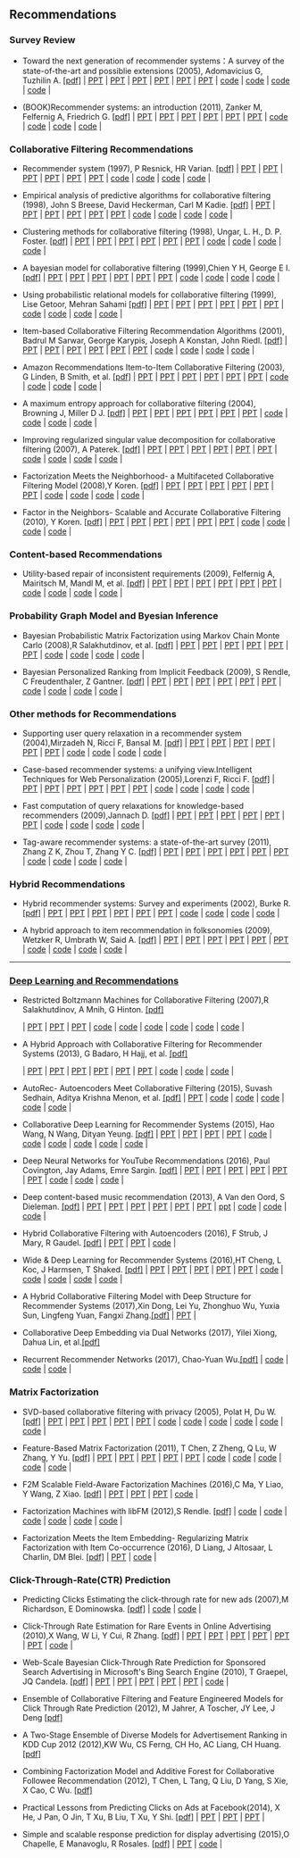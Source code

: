 

## Recommendations
### Survey Review
- Toward the next generation of recommender systems：A survey of the state-of-the-art and possiblie extensions (2005), Adomavicius G, Tuzhilin A.
  [[pdf]](http://people.stern.nyu.edu/atuzhili/pdf/TKDE-Paper-as-Printed.pdf)   | [PPT]() | [PPT]() | [PPT]() | [PPT]() | [PPT]() | [PPT]() | [code]() | [code]() | [code]() | [code]() |

- (BOOK)Recommender systems: an introduction (2011), Zanker M, Felfernig A, Friedrich G.
  [[pdf]](http://recommenderbook.net/media/szeged.pdf)   | [PPT]() | [PPT]() | [PPT]() | [PPT]() | [PPT]() | [PPT]() | [code]() | [code]() | [code]() | [code]() |


### Collaborative Filtering Recommendations
- Recommender system (1997), P Resnick, HR Varian.
  [[pdf]](http://michael.hahsler.net/research/Recommender_SMU2011/EMIS_DSS_2012/Recomm.pdf)   | [PPT]() | [PPT]() | [PPT]() | [PPT]() | [PPT]() | [PPT]() | [code]() | [code]() | [code]() | [code]() |

- Empirical analysis of predictive algorithms for collaborative filtering (1998), John S Breese, David Heckerman, Carl M Kadie.
  [[pdf]](http://www.microsoft.com/en-us/research/wp-content/uploads/2016/02/tr-98-12.pdf)   | [PPT]() | [PPT]() | [PPT]() | [PPT]() | [PPT]() | [PPT]() | [code]() | [code]() | [code]() | [code]() |

- Clustering methods for collaborative filtering (1998), Ungar, L. H., D. P. Foster.
  [[pdf]](http://citeseerx.ist.psu.edu/viewdoc/download?doi=10.1.1.44.7783&rep=rep1&type=pdf)   | [PPT]() | [PPT]() | [PPT]() | [PPT]() | [PPT]() | [PPT]() | [code]() | [code]() | [code]() | [code]() |

- A bayesian model for collaborative filtering (1999),Chien Y H, George E I.
  [[pdf]](http://www-stat.wharton.upenn.edu/~edgeorge/Research_papers/Bcollab.pdf)   | [PPT]() | [PPT]() | [PPT]() | [PPT]() | [PPT]() | [PPT]() | [code]() | [code]() | [code]() | [code]() |

- Using probabilistic relational models for collaborative filtering (1999), Lise Getoor, Mehran Sahami
  [[pdf]](http://citeseerx.ist.psu.edu/viewdoc/download;jsessionid=52BCC5212B0117CBB8BA48A1D8230E30?doi=10.1.1.40.4507&rep=rep1&type=pdf)   | [PPT]() | [PPT]() | [PPT]() | [PPT]() | [PPT]() | [PPT]() | [code]() | [code]() | [code]() | [code]() |

- Item-based Collaborative Filtering Recommendation Algorithms (2001), Badrul M Sarwar, George Karypis, Joseph A Konstan, John Riedl.
  [[pdf]](http://www10.org/cdrom/papers/pdf/p519.pdf)   | [PPT]() | [PPT]() | [PPT]() | [PPT]() | [PPT]() | [PPT]() | [code]() | [code]() | [code]() | [code]() |

- Amazon Recommendations Item-to-Item Collaborative Filtering (2003), G Linden, B Smith, et al.
  [[pdf]](http://www.cs.umd.edu/~samir/498/Amazon-Recommendations.pdf)   | [PPT]() | [PPT]() | [PPT]() | [PPT]() | [PPT]() | [PPT]() | [code]() | [code]() | [code]() | [code]() |

- A maximum entropy approach for collaborative filtering (2004), Browning J, Miller D J.
  [[pdf]](http://www.yaroslavvb.com/papers/browning-maximum.pdf)   | [PPT]() | [PPT]() | [PPT]() | [PPT]() | [PPT]() | [PPT]() | [code]() | [code]() | [code]() | [code]() |

- Improving regularized singular value decomposition for collaborative filtering (2007), A Paterek.
  [[pdf]](http://www.mimuw.edu.pl/~paterek/ap_kdd.pdf)   | [PPT]() | [PPT]() | [PPT]() | [PPT]() | [PPT]() | [PPT]() | [code]() | [code]() | [code]() | [code]() |

- Factorization Meets the Neighborhood- a Multifaceted Collaborative Filtering Model (2008),Y Koren.
  [[pdf]](http://www.academia.edu/download/35945687/Factorization_meets_the_neighborhood_a_multifaceted_collaborative_filtering_model.pdf)   | [PPT]() | [PPT]() | [PPT]() | [PPT]() | [PPT]() | [PPT]() | [code]() | [code]() | [code]() | [code]() |

- Factor in the Neighbors- Scalable and Accurate Collaborative Filtering (2010), Y Koren.
  [[pdf]](http://citeseerx.ist.psu.edu/viewdoc/download?doi=10.1.1.476.4158&rep=rep1&type=pdf)   | [PPT]() | [PPT]() | [PPT]() | [PPT]() | [PPT]() | [PPT]() | [code]() | [code]() | [code]() | [code]() |


### Content-based Recommendations
- Utility-based repair of inconsistent requirements (2009), Felfernig A, Mairitsch M, Mandl M, et al.
  [[pdf]](http://link.springer.com/content/pdf/10.1007/978-3-642-02568-6_17.pdf)   | [PPT]() | [PPT]() | [PPT]() | [PPT]() | [PPT]() | [PPT]() | [code]() | [code]() | [code]() | [code]() |

### Probability Graph Model and Byesian Inference
- Bayesian Probabilistic Matrix Factorization using Markov Chain Monte Carlo (2008),R Salakhutdinov, et al.
  [[pdf]](http://www.cs.utoronto.ca/~amnih/papers/bpmf.pdf)   | [PPT]() | [PPT]() | [PPT]() | [PPT]() | [PPT]() | [PPT]() | [code]() | [code]() | [code]() | [code]() |

- Bayesian Personalized Ranking from Implicit Feedback (2009), S Rendle, C Freudenthaler, Z Gantner.
  [[pdf]](https://arxiv.org/ftp/arxiv/papers/1205/1205.2618.pdf)   | [PPT]() | [PPT]() | [PPT]() | [PPT]() | [PPT]() | [PPT]() | [code]() | [code]() | [code]() | [code]() |



### Other methods for Recommendations
- Supporting user query relaxation in a recommender system (2004),Mirzadeh N, Ricci F, Bansal M.
  [[pdf]](https://www.researchgate.net/profile/Francesco_Ricci5/publication/221017551_Supporting_User_Query_Relaxation_in_a_Recommender_System/links/0deec524dcde30df0d000000.pdf)   | [PPT]() | [PPT]() | [PPT]() | [PPT]() | [PPT]() | [PPT]() | [code]() | [code]() | [code]() | [code]() |

- Case-based recommender systems: a unifying view.Intelligent Techniques for Web Personalization (2005),Lorenzi F, Ricci F. 
  [[pdf]](www.inf.unibz.it/~ricci//papers/LorenziRicciCameraReady.pdf)   | [PPT]() | [PPT]() | [PPT]() | [PPT]() | [PPT]() | [PPT]() | [code]() | [code]() | [code]() | [code]() |

- Fast computation of query relaxations for knowledge-based recommenders (2009),Jannach D.
  [[pdf]](http://ls13-www.cs.tu-dortmund.de/homepage/publications/jannach/Journal_AICOM09.pdf)   | [PPT]() | [PPT]() | [PPT]() | [PPT]() | [PPT]() | [PPT]() | [code]() | [code]() | [code]() | [code]() |

- Tag-aware recommender systems: a state-of-the-art survey (2011), Zhang Z K, Zhou T, Zhang Y C. 
  [[pdf]](http://arxiv.org/pdf/1202.5820.pdf)   | [PPT]() | [PPT]() | [PPT]() | [PPT]() | [PPT]() | [PPT]() | [code]() | [code]() | [code]() | [code]() |


### Hybrid Recommendations
- Hybrid recommender systems: Survey and experiments (2002), Burke R.
  [[pdf]](https://www.researchgate.net/profile/Robin_Burke/publication/263377228_Hybrid_Recommender_Systems_Survey_and_Experiments/links/5464ddc20cf2f5eb17ff3149.pdf)   | [PPT]() | [PPT]() | [PPT]() | [PPT]() | [PPT]() | [PPT]() | [code]() | [code]() | [code]() | [code]() |

- A hybrid approach to item recommendation in folksonomies (2009), Wetzker R, Umbrath W, Said A.
  [[pdf]](http://www.dai-labor.de/fileadmin/Files/Publikationen/Buchdatei/wetzker_folksonomyrecommendation_esair2009_final.pdf)   | [PPT]() | [PPT]() | [PPT]() | [PPT]() | [PPT]() | [PPT]() | [code]() | [code]() | [code]() | [code]() |

-----------

### [Deep Learning and Recommendations](https://github.com/robi56/Deep-Learning-for-Recommendation-Systems)


- Restricted Boltzmann Machines for Collaborative Filtering (2007),R Salakhutdinov, A Mnih, G Hinton.
  [[pdf]](http://machinelearning.wustl.edu/mlpapers/paper_files/icml2007_SalakhutdinovMH07.pdf) 
  
  | [PPT](http://www.igi.tugraz.at/lehre/SeminarA/WS07/toescher_A_2007.pdf) | [PPT](http://web.engr.illinois.edu/~swoh/courses/IE598/handout/rbm.pdf) | [PPT](https://github.com/gopala-kr/summary/blob/master/summaries/Week-6/RBM%26DBN_V1.ppt) |  [code](https://github.com/echen/restricted-boltzmann-machines) | [code](https://github.com/erwtokritos/collaborativefiltering-rbm) | [code](https://github.com/felipecruz/CFRBM) | [code](https://github.com/pinkeshbadjatiya/movie-recommendation-using-RBM) | [code](https://github.com/topics/restricted-boltzmann-machine) | [code](https://github.com/meownoid/tensorfow-rbm) |

- A Hybrid Approach with Collaborative Filtering for Recommender Systems (2013), G Badaro, H Hajj, et al.
  [[pdf]](http://staff.aub.edu.lb/~we07/Publications/A%20Hybrid%20Approach%20with%20Collaborative%20Filtering%20for%20Recommender%20Systems.pdf)

  | [PPT](https://www.google.co.in/url?sa=t&rct=j&q=&esrc=s&source=web&cd=2&cad=rja&uact=8&ved=0ahUKEwj1tbSez8jXAhWKyRoKHUewBnUQFggwMAE&url=http%3A%2F%2Fwww.pitt.edu%2F~peterb%2F3954-061%2FCollaborativeFiltering.ppt&usg=AOvVaw0OOhjHmiHxqOwkbwW0o7On) | [PPT](https://www.google.co.in/url?sa=t&rct=j&q=&esrc=s&source=web&cd=3&cad=rja&uact=8&ved=0ahUKEwj1tbSez8jXAhWKyRoKHUewBnUQFgg2MAI&url=http%3A%2F%2Fwww.pitt.edu%2F~peterb%2F3954-061%2Fhybrid%2520summary.doc&usg=AOvVaw2yEjhqBBrlW_6Uj1ARDZeR) | [PPT](https://www.google.co.in/url?sa=t&rct=j&q=&esrc=s&source=web&cd=4&cad=rja&uact=8&ved=0ahUKEwj1tbSez8jXAhWKyRoKHUewBnUQFgg-MAM&url=http%3A%2F%2Fids.snu.ac.kr%2Fw%2Fimages%2F5%2F5b%2FTD23.ppt&usg=AOvVaw2p8nJeEzAuQdVjuwPaIWZg) | [PPT](https://www.google.co.in/url?sa=t&rct=j&q=&esrc=s&source=web&cd=5&cad=rja&uact=8&ved=0ahUKEwj1tbSez8jXAhWKyRoKHUewBnUQFghEMAQ&url=https%3A%2F%2Fwww.cs.utexas.edu%2F~mooney%2Fir-course%2Fslides%2FRecommenders.ppt&usg=AOvVaw1r-M4nHJ0qK2Zki1ldbdLh) | [PPT](https://www.google.co.in/url?sa=t&rct=j&q=&esrc=s&source=web&cd=7&cad=rja&uact=8&ved=0ahUKEwj1tbSez8jXAhWKyRoKHUewBnUQFghUMAY&url=http%3A%2F%2Fceur-ws.org%2FVol-1673%2Fpaper1.pdf&usg=AOvVaw1IqYvK3H7CjnNXSZWffC9Y) | [PPT](https://www.google.co.in/url?sa=t&rct=j&q=&esrc=s&source=web&cd=10&cad=rja&uact=8&ved=0ahUKEwj1tbSez8jXAhWKyRoKHUewBnUQFghpMAk&url=http%3A%2F%2Fdecsai.ugr.es%2F~lci%2Fjournal-papers-pdf%2Fijar10-hybrid.pdf&usg=AOvVaw38D1DllYWxETnpW-1TOtOz) | [code](https://github.com/ayush-jain/hotel_recommender_system) | [code](https://github.com/CSKrishna/Recommender-Systems-for-Implicit-Feedback-datasets) | [code](https://github.com/topics/collaborative-filtering?o=asc&s=stars) | 
  
- AutoRec- Autoencoders Meet Collaborative Filtering (2015), Suvash Sedhain, Aditya Krishna Menon, et al.
  [[pdf]](http://users.cecs.anu.edu.au/~u5098633/papers/www15.pdf)
    | [PPT](https://www.google.co.in/url?sa=t&rct=j&q=&esrc=s&source=web&cd=6&cad=rja&uact=8&ved=0ahUKEwjR28rUz8jXAhXDlxoKHZACCLEQFghPMAU&url=https%3A%2F%2Ftr.scribd.com%2Fdocument%2F356136361%2FDeep-Neural-Networks-Papers-For-Youtube-pdf&usg=AOvVaw2tfL7S1acLhlFwG1DcZF89) | [code](https://github.com/HeXie-Tufts/Movie-Rating-Prediction-Autoencoder) | [code](https://github.com/lcetinsoy/collaborative-filtering) | [code](https://github.com/gtshs2/Autorec) | [code](https://github.com/fstrub95/Autoencoders_cf) | [code](https://github.com/mesuvash/NNRec) |

- Collaborative Deep Learning for Recommender Systems (2015), Hao Wang, N Wang, Dityan Yeung.
  [[pdf]](http://www.wanghao.in/mis/CDL.pdf)
    | [PPT](https://www.google.co.in/url?sa=t&rct=j&q=&esrc=s&source=web&cd=6&cad=rja&uact=8&ved=0ahUKEwjr_fXC0MjXAhXQyRoKHcsmBJwQFghWMAU&url=http%3A%2F%2Fbigdata.sdu.edu.cn%2Ffiles%2F2016-05-26-2.ppt&usg=AOvVaw1xvPE3AZSjjsxi7o81LmHA) | [PPT](https://www.google.co.in/url?sa=t&rct=j&q=&esrc=s&source=web&cd=7&cad=rja&uact=8&ved=0ahUKEwjr_fXC0MjXAhXQyRoKHcsmBJwQFghcMAY&url=http%3A%2F%2Fwww.cse.ust.hk%2F~hwangaz%2F&usg=AOvVaw1ZSC8woy9EOvN0zPPPMt1H) | [PPT](https://www.google.co.in/url?sa=t&rct=j&q=&esrc=s&source=web&cd=9&cad=rja&uact=8&ved=0ahUKEwjr_fXC0MjXAhXQyRoKHcsmBJwQFghnMAg&url=https%3A%2F%2Fmldublin.github.io%2Fassets%2Fslides%2Fmeetup_13%2Fdl4recsys_libreai.pdf&usg=AOvVaw1Wm4YZsO0QyifE0K7tzrWp) | [PPT](https://www.google.co.in/url?sa=t&rct=j&q=&esrc=s&source=web&cd=10&cad=rja&uact=8&ved=0ahUKEwjr_fXC0MjXAhXQyRoKHcsmBJwQFghtMAk&url=http%3A%2F%2Fwww.ijcaonline.org%2Farchives%2Fvolume162%2Fnumber10%2Fbetru-2017-ijca-913361.pdf&usg=AOvVaw1Nbi9TeB4TVckPYMfAbTrt) | [code](https://github.com/topics/collaborative-filtering) | [code](https://github.com/akash13singh/mxnet-for-cdl) | [code](https://github.com/js05212/CDL) | [code](https://github.com/MehdiAB161/Neural-Networks-for-Collaborative-Filtering) | [code](https://github.com/lca4/collaborative-rnn) | [code](https://github.com/topics/recommender-system) |

- Deep Neural Networks for YouTube Recommendations (2016), Paul Covington, Jay Adams, Emre Sargin.
  [[pdf]](https://www.researchgate.net/publication/307573656_Deep_Neural_Networks_for_YouTube_Recommendations)
    | [PPT](https://www.google.co.in/url?sa=t&rct=j&q=&esrc=s&source=web&cd=4&cad=rja&uact=8&ved=0ahUKEwi5tbnd0MjXAhVBtxoKHbj9BZ4QFgg2MAM&url=http%3A%2F%2Fhome.iitk.ac.in%2F~rohithm%2Fcs300%2F4B%2F4B.pdf&usg=AOvVaw2VXJLanWAnB9bpVJ-mYOGl) | [PPT](https://www.google.co.in/url?sa=t&rct=j&q=&esrc=s&source=web&cd=5&cad=rja&uact=8&ved=0ahUKEwi5tbnd0MjXAhVBtxoKHbj9BZ4QFgg-MAQ&url=http%3A%2F%2Fcseweb.ucsd.edu%2Fclasses%2Ffa17%2Fcse291-b%2Freading%2Fp191-covington.pdf&usg=AOvVaw3d-sKFyLlwn7xhjnrH9Rr9) | [PPT](https://www.google.co.in/url?sa=t&rct=j&q=&esrc=s&source=web&cd=6&cad=rja&uact=8&ved=0ahUKEwi5tbnd0MjXAhVBtxoKHbj9BZ4QFghGMAU&url=https%3A%2F%2Fwww.slideshare.net%2Flekaha%2Fdeep-neural-network-for-youtube-recommendations&usg=AOvVaw0v2Ka4qk-_WdNNBobzDcH8) | [PPT](https://www.google.co.in/url?sa=t&rct=j&q=&esrc=s&source=web&cd=7&cad=rja&uact=8&ved=0ahUKEwi5tbnd0MjXAhVBtxoKHbj9BZ4QFghMMAY&url=https%3A%2F%2Fblog.acolyer.org%2F2016%2F09%2F19%2Fdeep-neural-networks-for-youtube-recommendations%2F&usg=AOvVaw0MdNHLgalwqRRKwDnvUDTr) | [PPT](https://www.google.co.in/url?sa=t&rct=j&q=&esrc=s&source=web&cd=8&cad=rja&uact=8&ved=0ahUKEwi5tbnd0MjXAhVBtxoKHbj9BZ4QFghSMAc&url=http%3A%2F%2Fdparra.sitios.ing.uc.cl%2Fclasses%2Frecsys-2016-2%2Fstudents%2FDNNyoutube_FdelRio.pdf&usg=AOvVaw2l8Hwephqu4fgkzGUD0Xdq) | [PPT](https://www.google.co.in/url?sa=t&rct=j&q=&esrc=s&source=web&cd=9&cad=rja&uact=8&ved=0ahUKEwi5tbnd0MjXAhVBtxoKHbj9BZ4QFghaMAg&url=https%3A%2F%2Fwww.scribd.com%2Fdocument%2F323343771%2FDeep-Neural-Networks-for-YouTube-Recommendations&usg=AOvVaw3tk185_dAiLOWtRpenPFU7) | [code](https://github.com/ogerhsou/Youtube-Recommendation-Tensorflow) | [code](https://github.com/robi56/Deep-Learning-for-Recommendation-Systems) | [code](https://github.com/ogerhsou/Youtube-Recommendation-Tensorflow/blob/master/README.md) | 

- Deep content-based music recommendation (2013), A Van den Oord, S Dieleman.
  [[pdf]](http://papers.nips.cc/paper/5004-deep-content-based-music-recommendation.pdf)
    | [PPT](https://www.google.co.in/url?sa=t&rct=j&q=&esrc=s&source=web&cd=10&cad=rja&uact=8&ved=0ahUKEwiwj8yc0cjXAhWQzRoKHTk0CfUQFghdMAk&url=http%3A%2F%2Fai2-s2-pdfs.s3.amazonaws.com%2F7145%2F44b7cf35a3b8bdc12fb1967624a38f257a42.pdf&usg=AOvVaw3Y1tIdOIzz91-Bzfyh34vN) | [PPT](http://benanne.github.io/2014/08/05/spotify-cnns.html) | [PPT](https://www.slideshare.net/RussiaAI/deep-learning-for-audiobased-music-recommendation) | [PPT](https://www.google.co.in/url?sa=t&rct=j&q=&esrc=s&source=web&cd=2&cad=rja&uact=8&ved=0ahUKEwjMuqbK0cjXAhXJrxoKHRxtAoYQFggzMAE&url=http%3A%2F%2Fai2-s2-pdfs.s3.amazonaws.com%2F7145%2F44b7cf35a3b8bdc12fb1967624a38f257a42.pdf&usg=AOvVaw3Y1tIdOIzz91-Bzfyh34vN) | [PPT](https://www.google.co.in/url?sa=t&rct=j&q=&esrc=s&source=web&cd=5&cad=rja&uact=8&ved=0ahUKEwjMuqbK0cjXAhXJrxoKHRxtAoYQFghPMAQ&url=https%3A%2F%2Fmarl.smusic.nyu.edu%2Fnieto%2Fpublications%2F20161204-UPFSeminar.pdf&usg=AOvVaw3lq6bXyLDMPysh9GL-aus4) | [PPT](https://www.google.co.in/url?sa=t&rct=j&q=&esrc=s&source=web&cd=6&cad=rja&uact=8&ved=0ahUKEwjMuqbK0cjXAhXJrxoKHRxtAoYQFghVMAU&url=http%3A%2F%2Fslideplayer.com%2Fslide%2F10780658%2F&usg=AOvVaw0KxK_exZy4_h3BG66wuqFc) | [ppt](https://www.google.co.in/url?sa=t&rct=j&q=&esrc=s&source=web&cd=8&cad=rja&uact=8&ved=0ahUKEwjMuqbK0cjXAhXJrxoKHRxtAoYQFghjMAc&url=http%3A%2F%2Fwww.cs.tau.ac.il%2F~lenadank%2Fold%2FDeep%2520content-based%2520music%2520recommendation.pptx&usg=AOvVaw0ZdAHraE855Riu5X284ZKV) | [code](https://github.com/ybayle/awesome-deep-learning-music) | [code](https://github.com/topics/music-recommendation) | [code](https://github.com/mlachmish/MusicGenreClassification) |

- Hybrid Collaborative Filtering with Autoencoders (2016), F Strub, J Mary, R Gaudel.
  [[pdf]](https://arxiv.org/pdf/1603.00806)
  | [PPT](https://www.google.co.in/url?sa=t&rct=j&q=&esrc=s&source=web&cd=10&cad=rja&uact=8&ved=0ahUKEwjTr-jl0cjXAhWJXRoKHVFqA6AQFghnMAk&url=http%3A%2F%2Fsm-node01.test.do.adapt.dk%2Fa_hybrid_collaborative_filtering_recommender_system_using.pdf&usg=AOvVaw1oTNp_7vb3_qzIMS6JdwNy) | [PPT](https://www.google.co.in/url?sa=t&rct=j&q=&esrc=s&source=web&cd=8&cad=rja&uact=8&ved=0ahUKEwjTr-jl0cjXAhWJXRoKHVFqA6AQFghWMAc&url=http%3A%2F%2Fwww.wanghao.in%2Fmis%2FCDL.pdf&usg=AOvVaw1wcW5r5Bk65A1plbXGFg6l) |  [code](https://github.com/topics/collaborative-filtering?l=python&o=desc&s=) |
  
- Wide & Deep Learning for Recommender Systems (2016),HT Cheng, L Koc, J Harmsen, T Shaked.
  [[pdf]](https://arxiv.org/pdf/1606.07792)
    | [PPT](https://www.google.co.in/url?sa=t&rct=j&q=&esrc=s&source=web&cd=2&cad=rja&uact=8&ved=0ahUKEwjc8aC-0sjXAhWB1hoKHXBaDqwQFgg0MAE&url=https%3A%2F%2Fmldublin.github.io%2Fassets%2Fslides%2Fmeetup_13%2Fdl4recsys_libreai.pdf&usg=AOvVaw1Wm4YZsO0QyifE0K7tzrWp) | [PPT](https://www.google.co.in/url?sa=t&rct=j&q=&esrc=s&source=web&cd=4&cad=rja&uact=8&ved=0ahUKEwjc8aC-0sjXAhWB1hoKHXBaDqwQFghCMAM&url=http%3A%2F%2Fdl.acm.org%2Fcitation.cfm%3Fid%3D2988454&usg=AOvVaw37-2fN9WuDvqhMxR7pM1hL) | [PPT](https://www.google.co.in/url?sa=t&rct=j&q=&esrc=s&source=web&cd=5&cad=rja&uact=8&ved=0ahUKEwjc8aC-0sjXAhWB1hoKHXBaDqwQFghNMAQ&url=https%3A%2F%2Fwww.slideshare.net%2Fkerveros99%2Fdeep-learning-for-recommender-systems-recsys2017-tutorial&usg=AOvVaw3Wbco5v_TV0GnY1YtD6jNf) | [PPT](https://www.google.co.in/url?sa=t&rct=j&q=&esrc=s&source=web&cd=6&cad=rja&uact=8&ved=0ahUKEwjc8aC-0sjXAhWB1hoKHXBaDqwQFghTMAU&url=https%3A%2F%2Fwww.slideshare.net%2FBenjaminLe4%2Fdeep-learning-for-personalized-search-and-recommender-systems&usg=AOvVaw3rTxqB2WGbAhTGhyeNFbpd) | [PPT](https://www.google.co.in/url?sa=t&rct=j&q=&esrc=s&source=web&cd=9&cad=rja&uact=8&ved=0ahUKEwjc8aC-0sjXAhWB1hoKHXBaDqwQFghkMAg&url=http%3A%2F%2Fpapers.www2017.com.au.s3-website-ap-southeast-2.amazonaws.com%2Fproceedings%2Fp173.pdf&usg=AOvVaw0dnH51Ben5h6HyxYlR52iq) | [code](https://github.com/songgc/TF-recomm) | [code](https://github.com/ichuang/tflearn_wide_and_deep) | [code](https://github.com/jrzaurin/Wide-and-Deep-Keras) | [code](https://github.com/yufengg/widendeep) | [code](https://github.com/tobegit3hub/tensorflow_template_application) |

- A Hybrid Collaborative Filtering Model  with Deep Structure for Recommender Systems (2017),Xin Dong, Lei Yu, Zhonghuo Wu, Yuxia Sun, Lingfeng Yuan, Fangxi Zhang.[[pdf]](http://www.aaai.org/ocs/index.php/AAAI/AAAI17/paper/download/14676/13916)
  | [PPT](https://www.google.co.in/url?sa=t&rct=j&q=&esrc=s&source=web&cd=10&cad=rja&uact=8&ved=0ahUKEwjm2sbh0sjXAhVBVRoKHbwUB3EQFghnMAk&url=https%3A%2F%2Fhal.inria.fr%2Fhal-01281794v3%2Fdocument&usg=AOvVaw0proN38q5QqvfY4tZsoBEE) | 

- Collaborative Deep Embedding via Dual Networks (2017), Yilei Xiong, Dahua Lin, et al.[[pdf]](https://openreview.net/pdf?id=r1w7Jdqxl)

  
- Recurrent Recommender Networks (2017), Chao-Yuan Wu.[[pdf]](http://delivery.acm.org/10.1145/3020000/3018689/p495-wu.pdf?ip=221.226.125.130&id=3018689&acc=OA&key=4D4702B0C3E38B35%2E4D4702B0C3E38B35%2E4D4702B0C3E38B35%2E5945DC2EABF3343C&CFID=995126498&CFTOKEN=96329132&__acm__=1508034746_8da751768f4ee19af912968914bbbaa6)   | [code](https://github.com/rdevooght/sequence-based-recommendations) | [code](https://github.com/mquad/hgru4rec) | [code](https://github.com/hidasib/GRU4Rec) |



### Matrix Factorization
- SVD-based collaborative filtering with privacy (2005), Polat H, Du W. 
  [[pdf]](http://www.cis.syr.edu/~wedu/Research/paper/sac2004.pdf)   | [PPT](https://www.google.co.in/url?sa=t&rct=j&q=&esrc=s&source=web&cd=2&cad=rja&uact=8&ved=0ahUKEwjZmcmy28jXAhUBtxoKHQZtCjUQFggzMAE&url=https%3A%2F%2Fpeople.eecs.berkeley.edu%2F~jfc%2F%27mender%2FIEEESP02.pdf&usg=AOvVaw1A9bmkmpE5gN2JPqQkCKrM) | [PPT](https://www.google.co.in/url?sa=t&rct=j&q=&esrc=s&source=web&cd=8&cad=rja&uact=8&ved=0ahUKEwjZmcmy28jXAhUBtxoKHQZtCjUQFghcMAc&url=http%3A%2F%2Fcrises2-deim.urv.cat%2Fdocs%2Fpublications%2Fconferences%2F816.pdf&usg=AOvVaw0jQ2k-j_qbuOb_yUQqYTSq) | [PPT]() | [PPT]() | [PPT]() | [code](https://github.com/NicolasHug/Surprise) | [code](https://github.com/Evfro/TensorGlue) | [code](https://github.com/ocelma/python-recsys) | [code](https://github.com/timnugent/svd-recommend) |  [code](https://github.com/topics/svd) | [code](https://github.com/topics/movielens-dataset) |

- Feature-Based Matrix Factorization (2011), T Chen, Z Zheng, Q Lu, W Zhang, Y Yu.
  [[pdf]](https://arxiv.org/pdf/1109.2271.pdf?ref=theredish.com/web)   | [PPT](https://www.google.co.in/url?sa=t&rct=j&q=&esrc=s&source=web&cd=4&cad=rja&uact=8&ved=0ahUKEwi_rYaQ3MjXAhVF2RoKHT29DiIQFghDMAM&url=http%3A%2F%2Fwww.cs.sjtu.edu.cn%2F~wang-xb%2Fwireless_new%2Fmaterial%2FPPT%2FJunior_IEEE%2F%25E8%25AE%25B8%25E7%25BF%25B0%25E4%25BA%2591.pptx&usg=AOvVaw0ALahJd3atfWumSPiLSamV) | [PPT](https://www.google.co.in/url?sa=t&rct=j&q=&esrc=s&source=web&cd=6&cad=rja&uact=8&ved=0ahUKEwi_rYaQ3MjXAhVF2RoKHT29DiIQFghOMAU&url=https%3A%2F%2Fwww.cse.cuhk.edu.hk%2Firwin.king%2F_media%2Fpresentations%2Fonline_collaborative_filtering.ppt&usg=AOvVaw2MVMJ153N5iy3xEn4gtK1c) | [PPT](https://www.google.co.in/url?sa=t&rct=j&q=&esrc=s&source=web&cd=8&cad=rja&uact=8&ved=0ahUKEwi_rYaQ3MjXAhVF2RoKHT29DiIQFghYMAc&url=https%3A%2F%2Fendymecy.gitbooks.io%2Fspark-ml-source-analysis%2Fcontent%2F%25E6%258E%25A8%25E8%258D%2590%2Fpapers%2FMatrix%2520Factorization%2520Techniques%2520for%2520Recommender%2520Systems.pdf&usg=AOvVaw2d3fs54hcYH4zINulhurfx) | [PPT](https://www.google.co.in/url?sa=t&rct=j&q=&esrc=s&source=web&cd=9&cad=rja&uact=8&ved=0ahUKEwiVifXa28jXAhUEthoKHZYYDv0QFghTMAg&url=https%3A%2F%2Fgithub.com%2Fbenfred%2Fimplicit&usg=AOvVaw1TkRXbUGiK_PIDum9yD42y) | [PPT](https://www.google.co.in/url?sa=t&rct=j&q=&esrc=s&source=web&cd=9&cad=rja&uact=8&ved=0ahUKEwi_rYaQ3MjXAhVF2RoKHT29DiIQFghgMAg&url=http%3A%2F%2Fwww.dai-labor.de%2Ffileadmin%2Ffiles%2Fpublications%2FDiplomaThesisStephanSpiegel.pdf&usg=AOvVaw1qRvzTGO3V_cLQyeuJ6UJ6) | [code](https://github.com/metpallyv/MovieRecommendation) | [code](https://github.com/benfred/implicit) | [code](https://github.com/jhh37/matrix-factorization) | [code](https://github.com/quora/qmf) | [code](https://github.com/topics/matrix-factorization) | 

- F2M Scalable Field-Aware Factorization Machines (2016),C Ma, Y Liao, Y Wang, Z Xiao.
  [[pdf]](https://pdfs.semanticscholar.org/bb29/9887ba700300757de7560dc34b48b127cdca.pdf)   | [PPT](https://www.google.co.in/url?sa=t&rct=j&q=&esrc=s&source=web&cd=5&cad=rja&uact=8&ved=0ahUKEwiD95Xs3MjXAhVFXBoKHc9iA2cQFgg-MAQ&url=https%3A%2F%2Fwww.csie.ntu.edu.tw%2F~r01922136%2Fslides%2Fffm.pdf&usg=AOvVaw330t5kmYzVI20o4Bh4heNE) | [PPT](https://www.google.co.in/url?sa=t&rct=j&q=&esrc=s&source=web&cd=8&cad=rja&uact=8&ved=0ahUKEwiD95Xs3MjXAhVFXBoKHc9iA2cQFghNMAc&url=http%3A%2F%2Fwww.lamiafm.info%2Flinear_learning_with_allreduce_cilvr_at_nyu.pdf&usg=AOvVaw3Ajmw2PkslebEnXTXmRpDE) | [PPT](https://www.google.co.in/url?sa=t&rct=j&q=&esrc=s&source=web&cd=9&cad=rja&uact=8&ved=0ahUKEwiD95Xs3MjXAhVFXBoKHc9iA2cQFghSMAg&url=http%3A%2F%2Fus-east-1.erphost.p-e-p.com%2Ffield_aware_factorization_machines_for_ctr_prediction.pdf&usg=AOvVaw3K-KP8d23gxsByZ6SQWHyl)  | [code](https://github.com/RTBHOUSE/cuda-ffm) | 

- Factorization Machines with libFM (2012),S Rendle.
  [[pdf]](http://www.csie.ntu.edu.tw/~b97053/paper/Factorization%20Machines%20with%20libFM.pdf)    | [code](https://github.com/zhengruifeng/spark-libFM) | [code](https://github.com/srendle/libfm) | [code](https://github.com/jfloff/pywFM) | [code](https://github.com/geffy/tffm) | [code](https://github.com/coreylynch/pyFM) | [code](https://github.com/RankSys/JavaFM) |

- Factorization Meets the Item Embedding- Regularizing Matrix Factorization with Item Co-occurrence (2016), D Liang, J Altosaar, L Charlin, DM Blei.
  [[pdf]](https://pdfs.semanticscholar.org/f14f/c33e0a351dff4f4e02510276604a93d1b9fa.pdf)   | [PPT](https://www.google.co.in/url?sa=t&rct=j&q=&esrc=s&source=web&cd=5&cad=rja&uact=8&ved=0ahUKEwjVmavY3cjXAhUCPRoKHT0vAGMQFgg8MAQ&url=https%3A%2F%2Fwww.slideshare.net%2Fcheerz%2Ffactorization-meets-the-item-embedding-regularizing-matrix-factorization-with-item-cooccurrence&usg=AOvVaw2uMTxcC05e55gMo3OuvDq3) |  [code](https://github.com/dawenl/cofactor) | 




### Click-Through-Rate(CTR) Prediction
- Predicting Clicks Estimating the click-through rate for new ads (2007),M Richardson, E Dominowska.
  [[pdf]](http://research.microsoft.com/en-us/um/people/mattri/papers/www2007/predictingclicks.pdf)    | [code](https://github.com/wnzhang/deep-ctr) | [code](https://github.com/evah/CTR_Prediction) | 

- Click-Through Rate Estimation for Rare Events in Online Advertising (2010),X Wang, W Li, Y Cui, R Zhang.
  [[pdf]](http://www.cs.cmu.edu/~./xuerui/papers/ctr.pdf)   | [PPT](https://www.slideshare.net/WushWu/online-advertising-and-large-scale-model-fitting) | [PPT](https://www.google.co.in/url?sa=t&rct=j&q=&esrc=s&source=web&cd=2&cad=rja&uact=8&ved=0ahUKEwjV__j068jXAhVCAxoKHbKTBMUQFgguMAE&url=https%3A%2F%2Fwww.slideshare.net%2FOlivierChapelle%2Fwsdm14&usg=AOvVaw1XLkzjAiJqUydPBKQN0ed8) | [PPT](https://www.google.co.in/url?sa=t&rct=j&q=&esrc=s&source=web&cd=3&cad=rja&uact=8&ved=0ahUKEwjV__j068jXAhVCAxoKHbKTBMUQFgg0MAI&url=https%3A%2F%2Fwww.slideshare.net%2Fdipu1025%2Fstatistical-challenges-in-display-advertising&usg=AOvVaw2dkjwagryM4MPjxHtMjeHO) | [PPT](https://www.google.co.in/url?sa=t&rct=j&q=&esrc=s&source=web&cd=6&cad=rja&uact=8&ved=0ahUKEwjV__j068jXAhVCAxoKHbKTBMUQFghMMAU&url=http%3A%2F%2Fpages.cs.wisc.edu%2F~mayssam%2Ffiles%2Fctr-kdd07-talk.ppt&usg=AOvVaw0mgwvx2OzemWsGLW0fcyfA) | [PPT](https://www.google.co.in/url?sa=t&rct=j&q=&esrc=s&source=web&cd=8&cad=rja&uact=8&ved=0ahUKEwjV__j068jXAhVCAxoKHbKTBMUQFghZMAc&url=http%3A%2F%2Fwww.cs.cmu.edu%2F~deepay%2Fmywww%2Fpresentations%2FKDD-tutorial-OnlineAdvertising-2009.ppt&usg=AOvVaw1NCT-kTGAvWEwzVzTEKzDk) | [PPT](https://www.google.co.in/url?sa=t&rct=j&q=&esrc=s&source=web&cd=10&cad=rja&uact=8&ved=0ahUKEwjV__j068jXAhVCAxoKHbKTBMUQFghjMAk&url=http%3A%2F%2Fslideplayer.com%2Fslide%2F4990951%2F&usg=AOvVaw3yJlFqdEI74JDTsCdjs8bG) |  [code](https://github.com/deepakar/Predicting_CTR) |

- Web-Scale Bayesian Click-Through Rate Prediction for Sponsored Search Advertising in Microsoft's Bing Search Engine (2010), T Graepel, JQ Candela.
  [[pdf]](http://machinelearning.wustl.edu/mlpapers/paper_files/icml2010_GraepelCBH10.pdf)    | [PPT](https://www.google.co.in/url?sa=t&rct=j&q=&esrc=s&source=web&cd=2&cad=rja&uact=8&ved=0ahUKEwjZ-ZKY7MjXAhXCuRoKHVEYCWgQFgguMAE&url=https%3A%2F%2Fwww.microsoft.com%2Fen-us%2Fresearch%2Fpublication%2Fweb-scale-bayesian-click-through-rate-prediction-for-sponsored-search-advertising-in-microsofts-bing-search-engine%2F&usg=AOvVaw0t91sLfTF1oBXSpYvivRyL) | [PPT](https://www.google.co.in/url?sa=t&rct=j&q=&esrc=s&source=web&cd=4&cad=rja&uact=8&ved=0ahUKEwjZ-ZKY7MjXAhXCuRoKHVEYCWgQFgg8MAM&url=http%3A%2F%2Fwan.poly.edu%2FKDD2012%2Fforms%2Fworkshop%2FADKDD12%2Fdoc%2Fa3.pdf&usg=AOvVaw1WQE7E1rQqCXKrpwYb7PaX) | [PPT](https://www.google.co.in/url?sa=t&rct=j&q=&esrc=s&source=web&cd=5&cad=rja&uact=8&ved=0ahUKEwjZ-ZKY7MjXAhXCuRoKHVEYCWgQFghFMAQ&url=https%3A%2F%2Fwww.slideshare.net%2FOlivierChapelle%2Fwsdm14&usg=AOvVaw1XLkzjAiJqUydPBKQN0ed8) | [PPT](https://www.google.co.in/url?sa=t&rct=j&q=&esrc=s&source=web&cd=8&cad=rja&uact=8&ved=0ahUKEwjZ-ZKY7MjXAhXCuRoKHVEYCWgQFghWMAc&url=http%3A%2F%2Fslideplayer.com%2Fslide%2F4846485%2F&usg=AOvVaw2VlfAoM98DVtgzvvQAdp9v) | [PPT](https://www.google.co.in/url?sa=t&rct=j&q=&esrc=s&source=web&cd=10&cad=rja&uact=8&ved=0ahUKEwjZ-ZKY7MjXAhXCuRoKHVEYCWgQFghgMAk&url=http%3A%2F%2Fwww.nowpublishers.com%2Farticle%2FDownloadEBook%2FINR-045&usg=AOvVaw3plwLGfRF2O1nk1JyhgHfF) |  [code](https://github.com/mayconbordin/adpredictor-java) | 

- Ensemble of Collaborative Filtering and Feature Engineered Models for Click Through Rate Prediction (2012), M Jahrer, A Toscher, JY Lee, J Deng
  [[pdf]](https://pdfs.semanticscholar.org/eeb9/34178ea9320c77852eb89633e14277da41d8.pdf)   

- A Two-Stage Ensemble of Diverse Models for Advertisement Ranking in KDD Cup 2012 (2012),KW Wu, CS Ferng, CH Ho, AC Liang, CH Huang.
  [[pdf]](http://ntur.lib.ntu.edu.tw/retrieve/188498/03.pdf)   

- Combining Factorization Model and Additive Forest for Collaborative Followee Recommendation (2012), T Chen, L Tang, Q Liu, D Yang, S Xie, X Cao, C Wu.
  [[pdf]](http://curtis.ml.cmu.edu/w/courses/images/4/4e/AdditiveForestChen.pdf)   

- Practical Lessons from Predicting Clicks on Ads at Facebook(2014), X He, J Pan, O Jin, T Xu, B Liu, T Xu, Y Shi.
  [[pdf]](http://quinonero.net/Publications/predicting-clicks-facebook.pdf)   | [PPT](https://research.fb.com/publications/practical-lessons-from-predicting-clicks-on-ads-at-facebook/) | [PPT](https://www.slideshare.net/ssuser78eda8/practical-lessons-from-predicting-clicks-on-ads-at-facebook) | [PPT](https://github.com/aragorn/home/wiki/Study-:-Practical-Lessons-from-Predicting-Clicks-on-Ads-at-Facebook) |

- Simple and scalable response prediction for display advertising (2015),O Chapelle, E Manavoglu, R Rosales.
  [[pdf]](http://people.csail.mit.edu/romer/papers/TISTRespPredAds.pdf)   | [PPT](https://www.google.co.in/url?sa=t&rct=j&q=&esrc=s&source=web&cd=5&cad=rja&uact=8&ved=0ahUKEwi57oOZ7sjXAhUBmBoKHcn3CwoQFghBMAQ&url=https%3A%2F%2Fwww.slideshare.net%2Fsermakarevich%2Fsimple-and-scalable-response-prediction-for-display-advertising&usg=AOvVaw0srW5FibOVyDbPV_75XCfF)  | [code](https://github.com/warshmellow/adtech-dash) |
  

